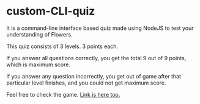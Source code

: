 # custom-CLI-quiz

  It is a command-line interface based quiz made using NodeJS to test your understanding of Flowers.
  
  This quiz consists of 3 levels. 3 points each. 
  
  If you answer all questions correctly, you get the total 9 out of 9 points, which is maximum score.
  
  If you answer any question incorrectly, you get out of game after that particular level finishes, and you could not get maximum score. 
  
  Feel free to check the game. [Link is here too.](https://repl.it/@simrananand/ex14?embed=1&output=1#index.js)
  
